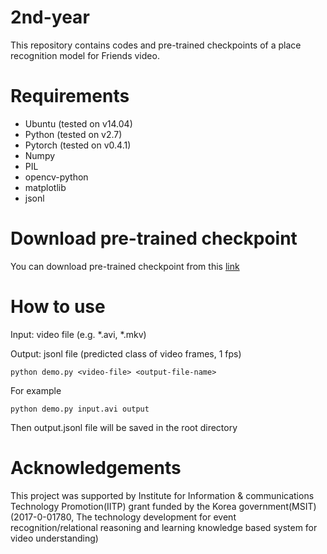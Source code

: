 # 2nd-year
This repository contains codes and pre-trained checkpoints of a place recognition model for Friends video.  

# Requirements
- Ubuntu (tested on v14.04)
- Python (tested on v2.7)
- Pytorch (tested on v0.4.1)
- Numpy
- PIL
- opencv-python
- matplotlib
- jsonl

# Download pre-trained checkpoint
You can download pre-trained checkpoint from this [link](https://drive.google.com/file/d/17hNeJG5SV4NkLMO_GQRkx_fcE7MT1nxO/view?usp=sharing)

# How to use
Input: video file (e.g. *.avi, *.mkv) 

Output: jsonl file (predicted class of video frames, 1 fps)

    python demo.py <video-file> <output-file-name>
    
For example 

    python demo.py input.avi output
    
Then output.jsonl file will be saved in the root directory


# Acknowledgements
This project was supported by Institute for Information & communications Technology Promotion(IITP) grant funded by the Korea government(MSIT) (2017-0-01780, The technology development for event recognition/relational reasoning and learning knowledge based system for video understanding)
